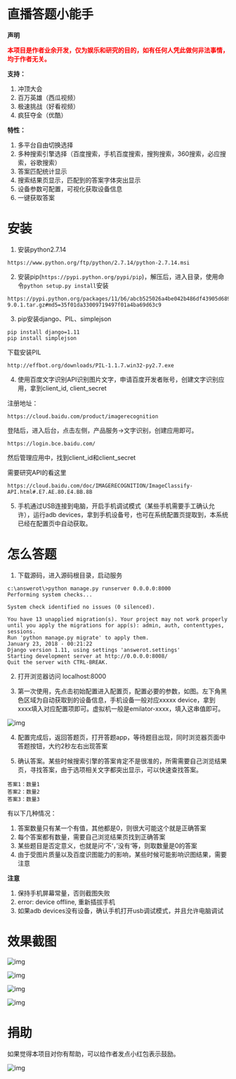 # 直播答题小能手

**声明**

<font color="red"><b>本项目是作者业余开发，仅为娱乐和研究的目的，如有任何人凭此做何非法事情，均于作者无关。</b></font>

**支持：**
1. 冲顶大会
2. 百万英雄（西瓜视频）
3. 极速挑战（好看视频）
4. 疯狂夺金（优酷）

**特性：**
1. 多平台自由切换选择
2. 多种搜索引擎选择（百度搜索，手机百度搜索，搜狗搜索，360搜索，必应搜索，谷歌搜索）
3. 答案匹配统计显示
4. 搜索结果页显示，匹配到的答案字体突出显示
5. 设备参数可配置，可视化获取设备信息
6. 一键获取答案

# 安装

1. 安装python2.7.14

```
https://www.python.org/ftp/python/2.7.14/python-2.7.14.msi
```

2. 安装pip(`https://pypi.python.org/pypi/pip`)，解压后，进入目录，使用命令`python setup.py install`安装

```
https://pypi.python.org/packages/11/b6/abcb525026a4be042b486df43905d6893fb04f05aac21c32c638e939e447/pip-9.0.1.tar.gz#md5=35f01da33009719497f01a4ba69d63c9
```
3. pip安装django、PIL、simplejson

```
pip install django=1.11
pip install simplejson
```
下载安装PIL
```
http://effbot.org/downloads/PIL-1.1.7.win32-py2.7.exe
```

4. 使用百度文字识别API识别图片文字，申请百度开发者账号，创建文字识别应用，拿到client_id, client_secret

注册地址：
```
https://cloud.baidu.com/product/imagerecognition
```

登陆后，进入后台，点击左侧，产品服务->文字识别，创建应用即可。

```
https://login.bce.baidu.com/
```

然后管理应用中，找到client_id和client_secret


需要研究API的看这里
```
https://cloud.baidu.com/doc/IMAGERECOGNITION/ImageClassify-API.html#.E7.AE.80.E4.BB.8B
```

5. 手机通过USB连接到电脑，开启手机调试模式（某些手机需要手工确认允许），运行adb devices，拿到手机设备号，也可在系统配置页提取到，本系统已经在配置页中自动获取。

# 怎么答题

1. 下载源码，进入源码根目录，启动服务

```
c:\answerot\>python manage.py runserver 0.0.0.0:8000
Performing system checks...

System check identified no issues (0 silenced).

You have 13 unapplied migration(s). Your project may not work properly until you apply the migrations for app(s): admin, auth, contenttypes, sessions.
Run 'python manage.py migrate' to apply them.
January 23, 2018 - 00:21:22
Django version 1.11, using settings 'answerot.settings'
Starting development server at http://0.0.0.0:8008/
Quit the server with CTRL-BREAK.
```

2. 打开浏览器访问 localhost:8000

3. 第一次使用，先点击初始配置进入配置页，配置必要的参数，如图。左下角黑色区域为自动获取到的设备信息，手机设备一般对应xxxxx device，拿到xxxx填入对应配置项即可。虚拟机一般是emilator-xxxx，填入这串值即可。

![img](screencap/config.png)

4. 配置完成后，返回答题页，打开答题app，等待题目出现，同时浏览器页面中答题按钮，大约2秒左右出现答案

5. 确认答案。某些时候搜索引擎的答案肯定不是很准的，所需需要自己浏览结果页，寻找答案，由于选项相关文字都突出显示，可以快速查找答案。

```
答案1：数量1
答案2：数量2
答案3：数量3
```

有以下几种情况：
1. 答案数量只有某一个有值，其他都是0，则很大可能这个就是正确答案
2. 每个答案都有数量，需要自己浏览结果页找到正确答案
3. 某些题目是否定意义，也就是问’不‘，’没有‘等，则取数量是0的答案
4. 由于受图片质量以及百度识图能力的影响，某些时候可能影响识图结果，需要注意

**注意**

1. 保持手机屏幕常量，否则截图失败
2. error: device offline, 重新插拔手机
3. 如果adb devices没有设备，确认手机打开usb调试模式，并且允许电脑调试

# 效果截图

![img](screencap/ans1.png)

![img](screencap/ans2.png)

![img](screencap/ans3.png)

![img](screencap/ans4.png)

# 捐助

如果觉得本项目对你有帮助，可以给作者发点小红包表示鼓励。

![img](wechatpay.png)